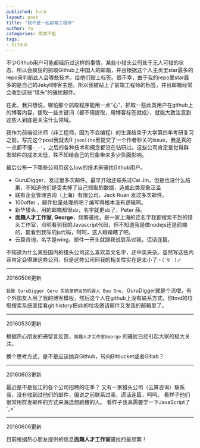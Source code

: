 ```yaml
---
published: ture
layout: post
title: "我不是一名前端工程师"
author: Yu
categories: 聚类不能
tags:
- GitHub
---
```


不少Github用户可能都经历过这样的事情，某些小猎头公司处于无人可猎的状态，所以会疯狂的抓取Github上中国人的邮箱，并且根据这个人主页里star最多的repo来判断此人会哪些技术，给他们贴上标签。很不幸，由于我的repo里star最多的是自己的Jekyll博客主题，所以我被贴上了前端工程师的标签，并且邮箱经常会收到这些“猎头”的骚扰邮件。

在此，我只想说，哪怕那个抓取程序能用一点“心”，抓取一些此类用户在github上的博客内容，提取一些关键词（都不用提取，用博客标签就成），就能大致注意到这些人到底是关注什么领域。

我作为前端设计师（非工程师，因为不会编程）的生涯结束于大学第四年考研复习之前，写完这个post我就去R `jsonlite`里提交了一个作者秒关的issue，我是真的一点都不懂`-_-'`，之后的各种技术和概念都没在钻研过。这些公司肯定是觉得群发邮件的成本太低，殊不知给自己的形象带来多少负面影响。

最后公布一下哪些公司用这么low的技术来骚扰Github用户。

- GuruDigger，发过很多次邮件。最早开始还联系过Cai Jin，但是也没什么结果，不知道他们是否卖掉了自己抓取的数据，造成此类现象泛滥
- 联有企业管理咨询（上海）有限公司，Jack Ruan 发过多次邮件。
- 100offer ，邮件批量处理的吧？编写得根本没有逻辑啊。
- 新华猎头，用的邮箱都很sb，名字就更sb了，Peter 薛。
- **面趣人才工作室, George**，频繁骚扰，是一家上海的连名字我都搜索不到的猎头工作室，点明看到我的Javascript代码，但不知道我是做nodejs还是前端的，能看到我写的js代码，呵呵，这人眼睛瞎了吧。
- 云算咨询，名字是wing，邮件一开头就跟我说联系过我，谎话连篇。

不知道为什么某些国内的猎头公司这么喜欢英文名字，还中英夹杂。虽然写这些内容肯定会得罪这些公司，但是这些公司同我的相关性实在是太小了`ヽ(´∇｀)ノ`

---------------------------------

20160506更新

`我是 GuruDigger Gero 实验室研发的机器人 Buu One`，GuruDigger就是个流氓，有个外国友人用了我的博客模板，然后这个人在github上没有联系方式，你tmd的垃圾搜索系统直接看git history把sb的垃圾邀请邮件又发我的邮箱里了。

---------------------------------

20160530更新

根据热心朋友的<del>流</del>留言反馈，`面趣人才工作室George` 的骚扰已经引起大家的极大关注。

换个思考方式，是不是应该抛弃Github，转向Bitbucket或者Gitlab？

---------------------------------

20160603更新

最近是不是张江的各个公司招聘的旺季？ 又有一家猎头公司（云算咨询）联系我，没有收到过他们的邮件，偏说之前联系过我，谎话连篇，呵呵。
看样子他们很常用群发邮件的方式来海选想跳槽的人。
看样子我真需要学一下JavaScript了 '_>` 

---------------------------------

20160606更新

目前根据热心朋友提供的信息**面趣人才工作室**骚扰的最频繁！
